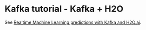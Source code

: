 # Kafka tutorial - Kafka + H2O

See [Realtime Machine Learning predictions with Kafka and H2O.ai](https://aseigneurin.github.io/2018/09/05/realtime-machine-learning-predictions-wth-kafka-and-h2o.html).
